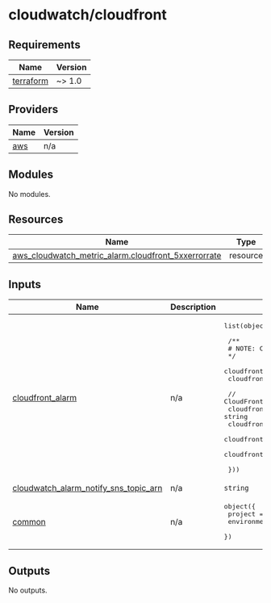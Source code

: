 # cloudwatch/cloudfront

## Requirements

| Name | Version |
|------|---------|
| <a name="requirement_terraform"></a> [terraform](#requirement\_terraform) | ~> 1.0 |

## Providers

| Name | Version |
|------|---------|
| <a name="provider_aws"></a> [aws](#provider\_aws) | n/a |

## Modules

No modules.

## Resources

| Name | Type |
|------|------|
| [aws_cloudwatch_metric_alarm.cloudfront_5xxerrorrate](https://registry.terraform.io/providers/hashicorp/aws/latest/docs/resources/cloudwatch_metric_alarm) | resource |

## Inputs

| Name | Description | Type | Default | Required |
|------|-------------|------|---------|:--------:|
| <a name="input_cloudfront_alarm"></a> [cloudfront\_alarm](#input\_cloudfront\_alarm) | n/a | <pre>list(object({<br><br>    /** <br>    # NOTE: CloudFront<br>    */<br>    cloudfront_name = string<br>    cloudfront_id   = string<br><br>    // CloudFront 5xxErrorRate<br>    cloudfront_5xxerrorrate_evaluation_periods = string<br>    cloudfront_5xxerrorrate_period             = string<br>    cloudfront_5xxerrorrate_statistic          = string<br>    cloudfront_5xxerrorrate_threshold          = string<br><br>  }))</pre> | n/a | yes |
| <a name="input_cloudwatch_alarm_notify_sns_topic_arn"></a> [cloudwatch\_alarm\_notify\_sns\_topic\_arn](#input\_cloudwatch\_alarm\_notify\_sns\_topic\_arn) | n/a | `string` | n/a | yes |
| <a name="input_common"></a> [common](#input\_common) | n/a | <pre>object({<br>    project     = string<br>    environment = string<br>  })</pre> | <pre>{<br>  "environment": "",<br>  "project": ""<br>}</pre> | no |

## Outputs

No outputs.
